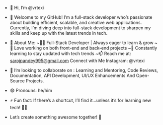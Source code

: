 - 👋 Hi, I’m @vrtexi
- 👀 Welcome to my GitHub! I’m a full-stack developer who’s passionate about building efficient, scalable, and creative web applications. Currently, I’m diving deep into full-stack development to sharpen my skills       and keep up with the latest trends in tech.
- 🌱 About Me:
  ~👨‍💻 Full-Stack Developer | Always eager to learn & grow
  ~🔧 Love working on both front-end and back-end projects
  ~🌱 Constantly learning to stay updated with tech trends
  ~📫 Reach me at: sarojpandey995@gmail.com
      Connect with Me
      Instagram: @vrtexi

- 💞️ I’m looking to collaborate on : Learning and Mentoring, Code Reviews, Documentation, API Development, UI/UX Enhancements And Open-Source Projects.

- 😄 Pronouns: he/him
- ⚡ Fun fact: If there’s a shortcut, I’ll find it…unless it’s for learning new tech! 👨‍💻

- Let’s create something awesome together! 🚀

<!---
vrtexi/vrtexi is a ✨ special ✨ repository because its `README.md` (this file) appears on your GitHub profile.
You can click the Preview link to take a look at your changes.
--->
